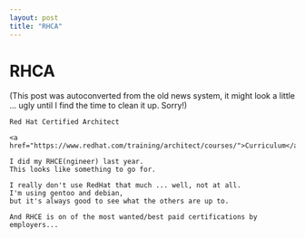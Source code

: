 ```yaml
---
layout: post
title: "RHCA"
---
```

<h1>RHCA</h1>
(This post was autoconverted from the old news system,
it might look a little ... ugly until I find the time
to clean it up.
Sorry!)

    Red Hat Certified Architect
    
    <a href="https://www.redhat.com/training/architect/courses/">Curriculum</a>
    
    I did my RHCE(ngineer) last year.
    This looks like something to go for.
    
    I really don't use RedHat that much ... well, not at all.
    I'm using gentoo and debian,
    but it's always good to see what the others are up to.
    
    And RHCE is on of the most wanted/best paid certifications by employers...
    

